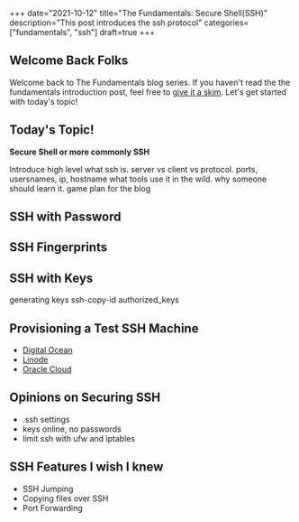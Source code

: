 +++
date="2021-10-12"
title="The Fundamentals: Secure Shell(SSH)"
description="This post introduces the ssh protocol"
categories=["fundamentals", "ssh"]
draft=true
+++

## Welcome Back Folks
Welcome back to The Fundamentals blog series.
If you haven't read the the fundamentals introduction post, feel free to [give it a skim](https://nickherrig.com/posts/the-fundamentals-intro/).
Let's get started with today's topic!

## Today's Topic!

**Secure Shell or more commonly SSH**


Introduce high level what ssh is.
server vs client vs protocol.
ports, usersnames, ip, hostname
what tools use it in the wild.
why someone should learn it.
game plan for the blog

## SSH with Password

## SSH Fingerprints 

## SSH with Keys 
generating keys
ssh-copy-id
authorized_keys

## Provisioning a Test SSH Machine

 - [Digital Ocean](https://docs.digitalocean.com/products/droplets/quickstart/)
 - [Linode](https://www.linode.com/docs/guides/getting-started/)
 - [Oracle Cloud](https://gist.github.com/rssnyder/51e3cfedd730e7dd5f4a816143b25dbd)


## Opinions on Securing SSH
- .ssh settings
- keys online, no passwords
- limit ssh with ufw and iptables

## SSH Features I wish I knew
- SSH Jumping
- Copying files over SSH
- Port Forwarding

